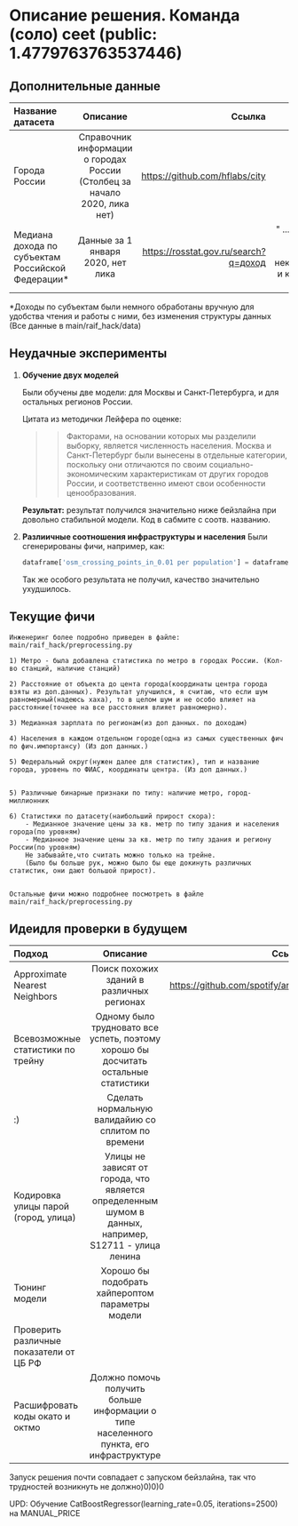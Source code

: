 # Описание решения. Команда (соло) ceet (public: 1.4779763763537446)
## Дополнительные данные 


| **Название датасета**  | **Описание**  | **Ссылка** |**Лицензия**|
|:------------- |:---------------:| -------------:| -----------:
| Города России | Справочник информации о городах России (Столбец за начало 2020, лика нет) |  https://github.com/hflabs/city   |  Creative Commons Attribution-ShareAlike 4.0 International License          
| Медиана дохода по субъектам Российской Федерации*   | Данные за 1 января 2020, нет лика          |         https://rosstat.gov.ru/search?q=доход   | " ...использовать открытые данные в некоммерческих и коммерческих целях..."

*Доходы по субъектам были немного обработаны вручную для удобства чтения и работы с ними, без изменения структуры данных
(Все данные в main/raif_hack/data)

## Неудачные эксперименты

1) **Обучение двух моделей**

    Были обучены две модели: для Москвы и Санкт-Петербурга, и для остальных регионов России.

    Цитата из методички Лейфера по оценке:
    >>Факторами, на основании которых мы разделили выборку, является численность населения. Москва и Санкт-Петербург были вынесены в отдельные категории, поскольку они отличаются по своим социально- экономическим характеристикам от других городов России, и соответственно имеют свои особенности ценообразования. 

    **Результат:** результат получился значительно ниже бейзлайна при довольно стабильной модели. Код в сабмите с соотв. названию.
2) **Разлиичные соотношения инфраструктуры и населения**
    Были сгенерированы фичи, например, как: 

    ```python
    dataframe['osm_crossing_points_in_0.01 per population'] = dataframe['osm_crossing_points_in_0.01'] / dataframe[f'reform_house_population_{radius}']
    ```

    Так же особого результата не получил, качество значительно ухудшилось. 





## Текущие фичи 
    Инженеринг более подробно приведен в файле: main/raif_hack/preprocessing.py

    1) Метро - была добавлена статистика по метро в городах России. (Кол-во станций, наличие станций)

    2) Расстояние от объекта до цента города(координаты центра города взяты из доп.данных). Результат улучшился, я считаю, что если шум равномерный(надеюсь хаха), то в целом шум и не особо влияет на расстояние(точнее на все расстояния влияет равномерно).

    3) Медианная зарплата по регионам(из доп данных. по доходам)

    4) Населения в каждом отдельном городе(одна из самых существенных фич по фич.импортансу) (Из доп данных.)

    5) Федеральный округ(нужен далее для статистик), тип и название города, уровень по ФИАС, координаты центра. (Из доп данных.)


    5) Различные бинарные признаки по типу: наличие метро, город-миллионник

    6) Статистики по датасету(наибольший прирост скора):
        - Медианное значение цены за кв. метр по типу здания и населения города(по уровням)
        - Медианное значение цены за кв. метр по типу здания и региону России(по уровням)
        Не забывайте,что считать можно только на трейне.
        (Было бы больше рук, можно было бы еще докинуть различных статистик, они дают большой прирост). 

    
    Остальные фичи можно подробнее посмотреть в файле main/raif_hack/preprocessing.py





## Идеидля проверки в будущем

| **Подход** | **Описание**  | **Ссылки** |
|:------------- |:---------------:| -------------:|
| Approximate Nearest Neighbors | Поиск похожих зданий в различных регионах |     https://github.com/spotify/annoy|
| Всевозможные статистики по трейну     | Одному было трудновато все успеть, поэтому хорошо бы досчитать остальные статистики        |         -  |
|:)| Сделать нормальную валидайию со сплитом по времени
| Кодировка улицы парой (город, улица) |  Улицы не зависят от города, что является определенным шумом в данных, например, S12711 - улица ленина
| Тюнинг модели| Хорошо бы подобрать хайпероптом параметры модели| 
| Проверить различные показатели от ЦБ РФ | 
| Расшифровать коды окато и октмо | Должно помочь получить больше информации о типе населенного пункта, его инфраструктуре



Запуск решения почти совпадает с запуском бейзлайна, так что трудностей возникнуть не должно)0)0)0

UPD: Обучение CatBoostRegressor(learning_rate=0.05, iterations=2500) на MANUAL_PRICE